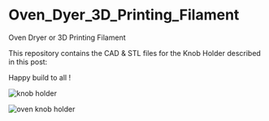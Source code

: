 # Oven_Dyer_3D_Printing_Filament
Oven Dryer or 3D Printing Filament

This repository contains the CAD & STL files for the Knob Holder described in this post:

Happy build to all !

![knob holder](https://github.com/RaphTronic/Oven_Dyer_3D_Printing_Filament/assets/35200718/f7f7276c-f52a-4077-b4a0-e57dca514b1a)

![oven knob holder](https://github.com/RaphTronic/Oven_Dyer_3D_Printing_Filament/assets/35200718/151b1720-fa75-47ee-9eb2-bcabf92499ae)
